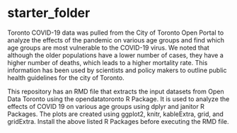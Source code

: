 # starter_folder

Toronto COVID-19 data was pulled from the City of Toronto Open Portal to analyze the effects of the pandemic on various age groups and find which age groups are most vulnerable to the COVID-19 virus. We noted that although the older populations have a lower number of cases, they have a higher number of deaths, which leads to a higher mortality rate. This information has been used by scientists and policy makers to outline public health guidelines for the city of Toronto.

This repository has an RMD file that extracts the input datasets from Open Data Toronto using the opendatatoronto R Package. It is used to analyze the effects of COVID 19 on various age groups using dplyr and janitor R Packages. The plots are created using ggplot2, knitr, kableExtra, grid, and gridExtra. Install the above listed R Packages before executing the RMD file.

